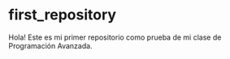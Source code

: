 # first_repository
Hola! Este es mi primer repositorio como prueba de mi clase de Programación Avanzada. 
